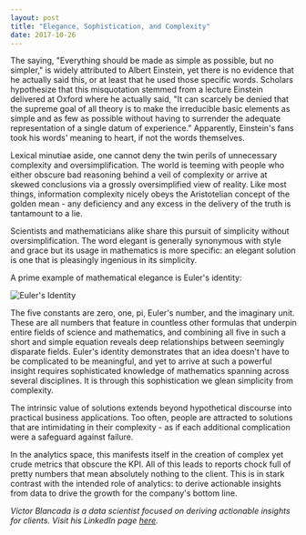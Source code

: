 ```yaml
---
layout: post
title: "Elegance, Sophistication, and Complexity"
date: 2017-10-26
---
```


The saying, "Everything should be made as simple as possible, but no simpler," is widely attributed to Albert Einstein, yet there is no evidence that he actually said this, or at least that he used those specific words. Scholars hypothesize that this misquotation stemmed from a lecture Einstein delivered at Oxford where he actually said, "It can scarcely be denied that the supreme goal of all theory is to make the irreducible basic elements as simple and as few as possible without having to surrender the adequate representation of a single datum of experience." Apparently, Einstein's fans took his words' meaning to heart, if not the words themselves.

Lexical minutiae aside, one cannot deny the twin perils of unnecessary complexity and oversimplification. The world is teeming with people who either obscure bad reasoning behind a veil of complexity or arrive at skewed conclusions via a grossly oversimplified view of reality. Like most things, information complexity nicely obeys the Aristotelian concept of the golden mean - any deficiency and any excess in the delivery of the truth is tantamount to a lie.

Scientists and mathematicians alike share this pursuit of simplicity without oversimplification. The word elegant is generally synonymous with style and grace but its usage in mathematics is more specific: an elegant solution is one that is pleasingly ingenious in its simplicity.

A prime example of mathematical elegance is Euler's identity:

![Euler's Identity](https://raw.githubusercontent.com/naturalproblemsolver/naturalproblemsolver.github.io/master/_images/euler-identity.png)

The five constants are zero, one, pi, Euler's number, and the imaginary unit. These are all numbers that feature in countless other formulas that underpin entire fields of science and mathematics, and combining all five in such a short and simple equation reveals deep relationships between seemingly disparate fields. Euler's identity demonstrates that an idea doesn't have to be complicated to be meaningful, and yet to arrive at such a powerful insight requires sophisticated knowledge of mathematics spanning across several disciplines. It is through this sophistication we glean simplicity from complexity.

The intrinsic value of solutions extends beyond hypothetical discourse into practical business applications. Too often, people are attracted to solutions that are intimidating in their complexity - as if each additional complication were a safeguard against failure. 

In the analytics space, this manifests itself in the creation of complex yet crude metrics that obscure the KPI. All of this leads to reports chock full of pretty numbers that mean absolutely nothing to the client. This is in stark contrast with the intended role of analytics: to derive actionable insights from data to drive the growth for the company's bottom line.

*Victor Blancada is a data scientist focused on deriving actionable insights for clients. Visit his LinkedIn page [here](https://www.linkedin.com/in/geloblancada/).* 
